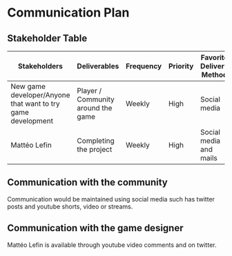 # Communication Plan

## Stakeholder Table

|Stakeholders|Deliverables|Frequency|Priority|Favorite Delivery Method|
|------------|------------|---------|--------|------------------------|
| New game developer/Anyone that want to try game development | Player / Community around the game | Weekly | High | Social media|
| Mattéo Lefin| Completing the project | Weekly | High | Social media and mails |

## Communication with the community

Communication would be maintained using social media  such has twitter posts and youtube shorts, video or streams.

## Communication with the game designer

Mattéo Lefin is available through youtube video comments and on twitter.

